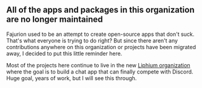 ## All of the apps and packages in this organization are no longer maintained

Fajurion used to be an attempt to create open-source apps that don't suck. That's what everyone is trying to do right? But since there aren't any contributions anywhere on this organization or projects have been migrated away, I decided to put this little reminder here.

Most of the projects here continue to live in the new [Liphium organization](https://github.com/Liphium) where the goal is to build a chat app that can finally compete with Discord. Huge goal, years of work, but I will see this through.
